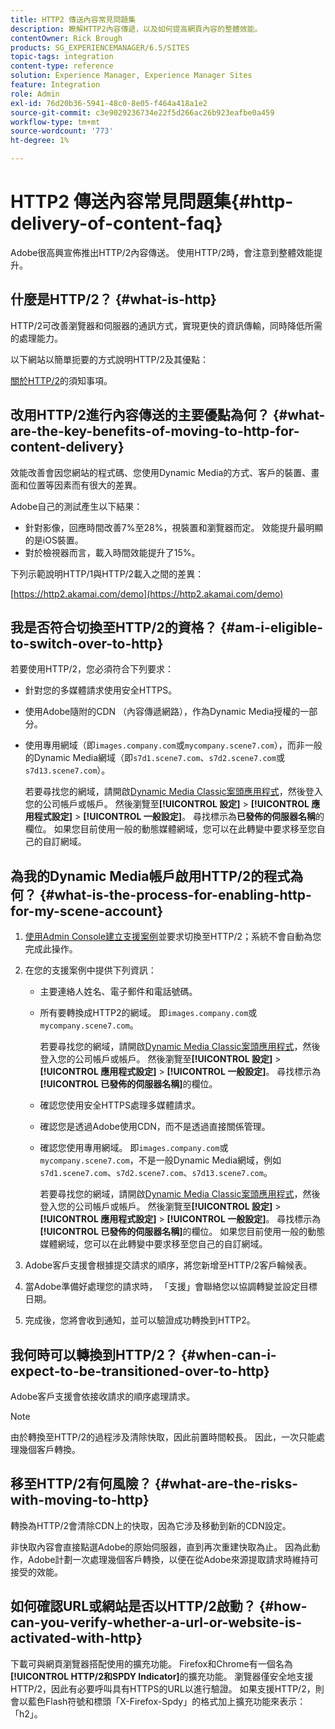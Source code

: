 ```yaml
---
title: HTTP2 傳送內容常見問題集
description: 瞭解HTTP2內容傳遞，以及如何提高網頁內容的整體效能。
contentOwner: Rick Brough
products: SG_EXPERIENCEMANAGER/6.5/SITES
topic-tags: integration
content-type: reference
solution: Experience Manager, Experience Manager Sites
feature: Integration
role: Admin
exl-id: 76d20b36-5941-48c0-8e05-f464a418a1e2
source-git-commit: c3e9029236734e22f5d266ac26b923eafbe0a459
workflow-type: tm+mt
source-wordcount: '773'
ht-degree: 1%

---
```


# HTTP2 傳送內容常見問題集{#http-delivery-of-content-faq}

Adobe很高興宣佈推出HTTP/2內容傳送。 使用HTTP/2時，會注意到整體效能提升。

## 什麼是HTTP/2？ {#what-is-http}

HTTP/2可改善瀏覽器和伺服器的通訊方式，實現更快的資訊傳輸，同時降低所需的處理能力。

以下網站以簡單扼要的方式說明HTTP/2及其優點：

[關於HTTP/2](https://www.engadget.com/2015-02-24-what-you-need-to-know-about-http-2.html)的須知事項。

## 改用HTTP/2進行內容傳送的主要優點為何？ {#what-are-the-key-benefits-of-moving-to-http-for-content-delivery}

效能改善會因您網站的程式碼、您使用Dynamic Media的方式、客戶的裝置、畫面和位置等因素而有很大的差異。

Adobe自己的測試產生以下結果：

* 針對影像，回應時間改善7%至28%，視裝置和瀏覽器而定。 效能提升最明顯的是iOS裝置。
* 對於檢視器而言，載入時間效能提升了15%。

下列示範說明HTTP/1與HTTP/2載入之間的差異：

[https://http2.akamai.com/demo](https://http2.akamai.com/demo)

## 我是否符合切換至HTTP/2的資格？ {#am-i-eligible-to-switch-over-to-http}

若要使用HTTP/2，您必須符合下列要求：

* 針對您的多媒體請求使用安全HTTPS。
* 使用Adobe隨附的CDN （內容傳遞網路），作為Dynamic Media授權的一部分。
* 使用專用網域（即`images.company.com`或`mycompany.scene7.com`），而非一般的Dynamic Media網域（即`s7d1.scene7.com`、`s7d2.scene7.com`或`s7d13.scene7.com`）。

  若要尋找您的網域，請開啟[Dynamic Media Classic案頭應用程式](https://experienceleague.adobe.com/docs/dynamic-media-classic/using/getting-started/signing-out.html#getting-started)，然後登入您的公司帳戶或帳戶。 然後瀏覽至&#x200B;**[!UICONTROL 設定]** > **[!UICONTROL 應用程式設定]** > **[!UICONTROL 一般設定]**。 尋找標示為&#x200B;**已發佈的伺服器名稱**&#x200B;的欄位。 如果您目前使用一般的動態媒體網域，您可以在此轉變中要求移至您自己的自訂網域。

## 為我的Dynamic Media帳戶啟用HTTP/2的程式為何？ {#what-is-the-process-for-enabling-http-for-my-scene-account}

1. [使用Admin Console建立支援案例](https://helpx.adobe.com/tw/enterprise/using/support-for-experience-cloud.html)並要求切換至HTTP/2；系統不會自動為您完成此操作。
1. 在您的支援案例中提供下列資訊：

   * 主要連絡人姓名、電子郵件和電話號碼。
   * 所有要轉換成HTTP2的網域。 即`images.company.com`或`mycompany.scene7.com`。

     若要尋找您的網域，請開啟[Dynamic Media Classic案頭應用程式](https://experienceleague.adobe.com/docs/dynamic-media-classic/using/getting-started/signing-out.html#getting-started)，然後登入您的公司帳戶或帳戶。 然後瀏覽至&#x200B;**[!UICONTROL 設定]** > **[!UICONTROL 應用程式設定]** > **[!UICONTROL 一般設定]**。 尋找標示為&#x200B;**[!UICONTROL 已發佈的伺服器名稱]**&#x200B;的欄位。

   * 確認您使用安全HTTPS處理多媒體請求。
   * 確認您是透過Adobe使用CDN，而不是透過直接關係管理。
   * 確認您使用專用網域。 即`images.company.com`或`mycompany.scene7.com`，不是一般Dynamic Media網域，例如`s7d1.scene7.com`、`s7d2.scene7.com`、`s7d13.scene7.com`。

     若要尋找您的網域，請開啟[Dynamic Media Classic案頭應用程式](https://experienceleague.adobe.com/docs/dynamic-media-classic/using/getting-started/signing-out.html#getting-started)，然後登入您的公司帳戶或帳戶。 然後瀏覽至&#x200B;**[!UICONTROL 設定]** > **[!UICONTROL 應用程式設定]** > **[!UICONTROL 一般設定]**。 尋找標示為&#x200B;**[!UICONTROL 已發佈的伺服器名稱]**&#x200B;的欄位。 如果您目前使用一般的動態媒體網域，您可以在此轉變中要求移至您自己的自訂網域。

1. Adobe客戶支援會根據提交請求的順序，將您新增至HTTP/2客戶輪候表。
1. 當Adobe準備好處理您的請求時， 「支援」會聯絡您以協調轉變並設定目標日期。
1. 完成後，您將會收到通知，並可以驗證成功轉換到HTTP2。

## 我何時可以轉換到HTTP/2？ {#when-can-i-expect-to-be-transitioned-over-to-http}

Adobe客戶支援會依接收請求的順序處理請求。

>[!NOTE]
>
>由於轉換至HTTP/2的過程涉及清除快取，因此前置時間較長。 因此，一次只能處理幾個客戶轉換。

## 移至HTTP/2有何風險？ {#what-are-the-risks-with-moving-to-http}

轉換為HTTP/2會清除CDN上的快取，因為它涉及移動到新的CDN設定。

非快取內容會直接點選Adobe的原始伺服器，直到再次重建快取為止。 因為此動作，Adobe計劃一次處理幾個客戶轉換，以便在從Adobe來源提取請求時維持可接受的效能。

## 如何確認URL或網站是否以HTTP/2啟動？ {#how-can-you-verify-whether-a-url-or-website-is-activated-with-http}

下載可與網頁瀏覽器搭配使用的擴充功能。 Firefox和Chrome有一個名為&#x200B;**[!UICONTROL HTTP/2和SPDY Indicator]**&#x200B;的擴充功能。 瀏覽器僅安全地支援HTTP/2，因此有必要呼叫具有HTTPS的URL以進行驗證。 如果支援HTTP/2，則會以藍色Flash符號和標頭「X-Firefox-Spdy」的格式加上擴充功能來表示：「h2」。
